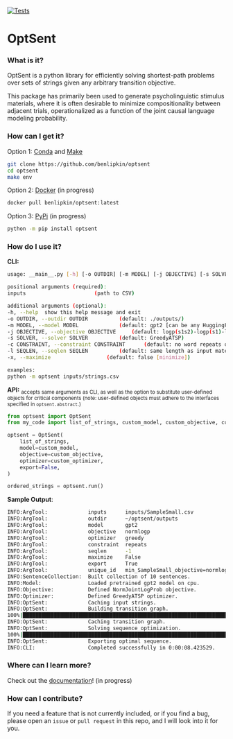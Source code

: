 [![Tests](https://github.com/benlipkin/optsent/actions/workflows/testing.yml/badge.svg)](https://github.com/benlipkin/optsent/actions/workflows/testing.yml)

# OptSent

### What is it?

OptSent is a python library for efficiently solving shortest-path problems over sets of strings given any arbitrary transition objective.

This package has primarily been used to generate psycholinguistic stimulus materials, where it is often desirable to minimize compositionality between adjacent trials, operationalized as a function of the joint causal language modeling probability.

### How can I get it?

Option 1: [Conda](https://conda.io/projects/conda/en/latest/user-guide/install/index.html) and [Make](https://www.gnu.org/software/make/)

```bash
git clone https://github.com/benlipkin/optsent
cd optsent
make env
```

Option 2: [Docker](https://docs.docker.com/get-docker/) (in progress)

```bash
docker pull benlipkin/optsent:latest
```

Option 3: [PyPi](https://pypi.org/) (in progress)

```bash
python -m pip install optsent
```

### How do I use it?

**CLI:**

```bash
usage: __main__.py [-h] [-o OUTDIR] [-m MODEL] [-j OBJECTIVE] [-s SOLVER] [-c CONSTRAINT] [-l SEQLEN] [-x] inputs

positional arguments (required):
inputs 						(path to CSV)

additional arguments (optional):
-h, --help  show this help message and exit
-o OUTDIR, --outdir OUTDIR 			(default: ./outputs/)
-m MODEL, --model MODEL				(default: gpt2 [can be any HuggingFace CausalLM])
-j OBJECTIVE, --objective OBJECTIVE		(default: logp(s1s2)-logp(s1)-logp(s2))
-s SOLVER, --solver SOLVER			(default: GreedyATSP)
-c CONSTRAINT, --constraint CONSTRAINT		(default: no word repeats on boundaries)
-l SEQLEN, --seqlen SEQLEN			(default: same length as input materials)
-x, --maximize					(default: false [minimize])

examples:
python -m optsent inputs/strings.csv
```

**API:**
<sub>accepts same arguments as CLI, as well as the option to substitute user-defined objects for critical components (note: user-defined objects must adhere to the interfaces specified in `optsent.abstract`.)</sub>

```python
from optsent import OptSent
from my_code import list_of_strings, custom_model, custom_objective, custom_optimizer

optsent = OptSent(
    list_of_strings,
    model=custom_model,
    objective=custom_objective,
    optimizer=custom_optimizer,
    export=False,
)

ordered_strings = optsent.run()
```

**Sample Output**:

```bash
INFO:ArgTool:             inputs      inputs/SampleSmall.csv
INFO:ArgTool:             outdir      ~/optsent/outputs
INFO:ArgTool:             model       gpt2
INFO:ArgTool:             objective   normlogp
INFO:ArgTool:             optimizer   greedy
INFO:ArgTool:             constraint  repeats
INFO:ArgTool:             seqlen      -1
INFO:ArgTool:             maximize    False
INFO:ArgTool:             export      True
INFO:ArgTool:             unique_id   min_SampleSmall_objective=normlogp_optimizer=greedy_constraint=repeats_model=gpt2
INFO:SentenceCollection:  Built collection of 10 sentences.
INFO:Model:               Loaded pretrained gpt2 model on cpu.
INFO:Objective:           Defined NormJointLogProb objective.
INFO:Optimizer:           Defined GreedyATSP optimizer.
INFO:OptSent:             Caching input strings.
INFO:OptSent:             Building transition graph.
100%|█████████████████████████████████████████████████████████████████████████████████████████████████████████████████| 100/100 [00:04<00:00, 20.99it/s]
INFO:OptSent:             Caching transition graph.
INFO:OptSent:             Solving sequence optimization.
100%|██████████████████████████████████████████████████████████████████████████████████████████████████████████████████| 9/9 [00:00<00:00, 20404.72it/s]
INFO:OptSent:             Exporting optimal sequence.
INFO:CLI:                 Completed successfully in 0:00:08.423529.
```

### Where can I learn more?

Check out the [documentation](<>)!  (in progress)

### How can I contribute?

If you need a feature that is not currently included, or if you find a bug, please open an `issue` or `pull request` in this repo, and I will look into it for you.
